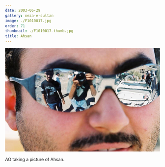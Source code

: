 ```yaml
---
date: 2003-06-29
gallery: neza-e-sultan
image: ./F1010017.jpg
order: 71
thumbnail: ./F1010017-thumb.jpg
title: Ahsan
---
```


![Ahsan](./F1010017.jpg)

AO taking a picture of Ahsan.